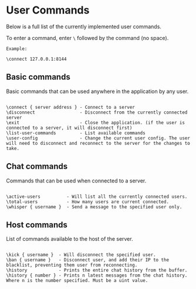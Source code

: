 # User Commands

Below is a full list of the currently implemented user commands.

To enter a command, enter `\` followed by the command (no space). 
```
Example: 

\connect 127.0.0.1:8144

```

## Basic commands

Basic commands that can be used anywhere in the application by any user.

```

\connect { server address } - Connect to a server
\disconnect                 - Disconnect from the currently connected server
\exit                       - Close the application. (if the user is connected to a server, it will disconnect first)
\list-user-commands         - List available commands
\user-config                - Change the current user config. The user will need to disconnect and reconnect to the server for the changes to take.

```

## Chat commands

Commands that can be used when connected to a server. 

```

\active-users          - Will list all the currently connected users.
\total-users           - How many users are current connected.
\whisper { username }  - Send a message to the specified user only.

```

## Host commands 

List of commands available to the host of the server.

```

\kick { username }  - Will disconnect the specified user.
\ban { username }   - Disconnect user, and add their IP to the blacklist, preventing them user from reconnecting.
\history            - Prints the entire chat history from the buffer.
\history { number } - Prints n latest messages from the chat history. Where n is the number specified. Must be a uint value.

```
